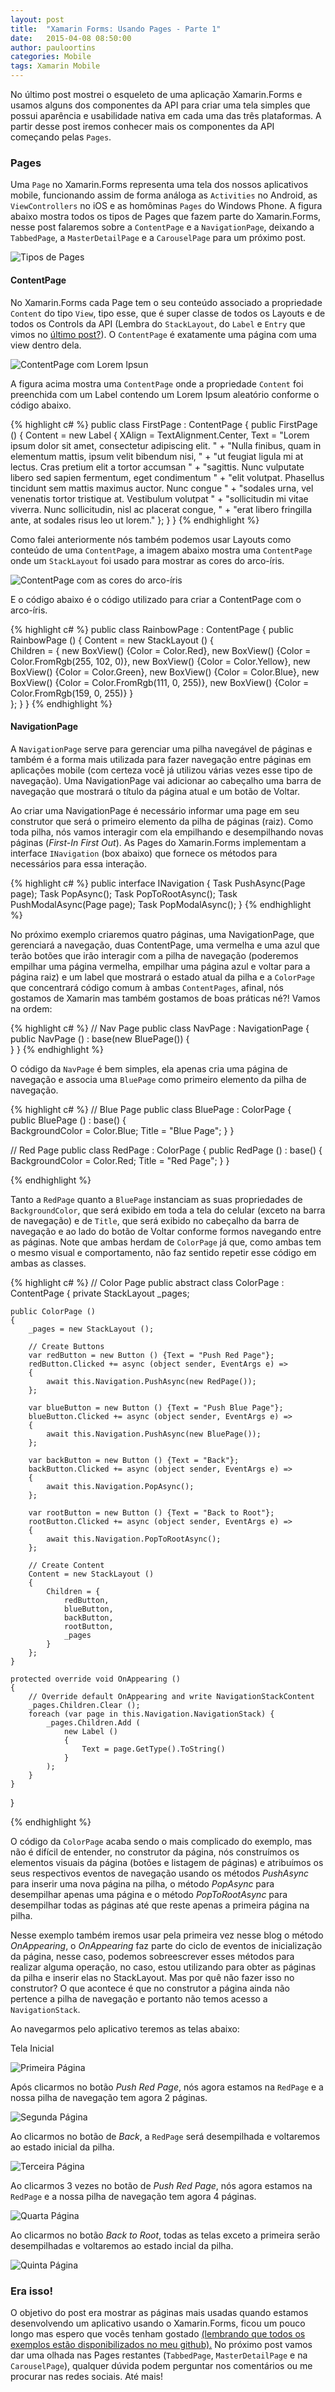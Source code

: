```yaml
---
layout: post
title:  "Xamarin Forms: Usando Pages - Parte 1"
date:   2015-04-08 08:50:00
author: pauloortins
categories: Mobile
tags: Xamarin Mobile
---
```


No último post mostrei o esqueleto de uma aplicação Xamarin.Forms e usamos alguns dos componentes da API para criar uma tela simples que possui aparência e usabilidade nativa em cada uma das três plataformas. A partir desse post iremos conhecer mais os componentes da API começando pelas `Pages`.

### Pages

Uma `Page` no Xamarin.Forms representa uma tela dos nossos aplicativos mobile, funcionando assim de forma análoga as `Activities` no Android, as `ViewControllers` no iOS e as homôminas `Pages` do Windows Phone. A figura abaixo mostra todos os tipos de Pages que fazem parte do Xamarin.Forms, nesse post falaremos sobre a `ContentPage` e a `NavigationPage`, deixando a `TabbedPage`, a `MasterDetailPage` e a `CarouselPage` para um próximo post.

![Tipos de Pages][1]

#### ContentPage

No Xamarin.Forms cada Page tem o seu conteúdo associado a propriedade `Content` do tipo `View`, tipo esse, que é super classe de todos os Layouts e de todos os Controls da API (Lembra do `StackLayout`, do `Label` e `Entry` que vimos no [último post?][10]). O `ContentPage` é exatamente uma página com uma view dentro dela.

![ContentPage com Lorem Ipsun][2]

A figura acima mostra uma `ContentPage` onde a propriedade `Content` foi preenchida com um Label contendo um Lorem Ipsum aleatório conforme o código abaixo.

{% highlight c# %}
public class FirstPage : ContentPage
{
	public FirstPage ()
	{
		Content = new Label {
			XAlign = TextAlignment.Center,
			Text = "Lorem ipsum dolor sit amet, consectetur adipiscing elit. " +
			"Nulla finibus, quam in elementum mattis, ipsum velit bibendum nisi, " +
			"ut feugiat ligula mi at lectus. Cras pretium elit a tortor accumsan " +
			"sagittis. Nunc vulputate libero sed sapien fermentum, eget condimentum " +
			"elit volutpat. Phasellus tincidunt sem mattis maximus auctor. Nunc congue " +
			"sodales urna, vel venenatis tortor tristique at. Vestibulum volutpat " +
			"sollicitudin mi vitae viverra. Nunc sollicitudin, nisl ac placerat congue, " +
			"erat libero fringilla ante, at sodales risus leo ut lorem."
		};
	}
}
{% endhighlight %}

Como falei anteriormente nós também podemos usar Layouts como conteúdo de uma `ContentPage`, a imagem abaixo mostra uma `ContentPage` onde um `StackLayout` foi usado para mostrar as cores do arco-íris.

![ContentPage com as cores do arco-íris][3]

E o código abaixo é o código utilizado para criar a ContentPage com o arco-íris.

{% highlight c# %}
public class RainbowPage : ContentPage
{
	public RainbowPage ()
	{
		Content = new StackLayout () {				
			Children = {
				new BoxView() {Color = Color.Red},
				new BoxView() {Color = Color.FromRgb(255, 102, 0)},
				new BoxView() {Color = Color.Yellow},
				new BoxView() {Color = Color.Green},
				new BoxView() {Color = Color.Blue},
				new BoxView() {Color = Color.FromRgb(111, 0, 255)},
				new BoxView() {Color = Color.FromRgb(159, 0, 255)}
			}	
		};
	}
}
{% endhighlight %}

#### NavigationPage

A `NavigationPage` serve para gerenciar uma pilha navegável de páginas e também é a forma mais utilizada para fazer navegação entre páginas em aplicações mobile (com certeza você já utilizou várias vezes esse tipo de navegação). Uma NavigationPage vai adicionar ao cabeçalho uma barra de navegação que mostrará o título da página atual e um botão de Voltar. 

Ao criar uma NavigationPage é necessário informar uma page em seu construtor que será o primeiro elemento da pilha de páginas (raiz). Como toda pilha, nós vamos interagir com ela empilhando e desempilhando novas páginas (*First-In First Out*). As Pages do Xamarin.Forms implementam a interface `INavigation` (box abaixo) que fornece os métodos para necessários para essa interação.

{% highlight c# %}
public interface INavigation
{
    Task PushAsync(Page page);
    Task<Page> PopAsync();
    Task PopToRootAsync();
    Task PushModalAsync(Page page);
    Task<Page> PopModalAsync();
}
{% endhighlight %}

No próximo exemplo criaremos quatro páginas, uma NavigationPage, que gerenciará a navegação, duas ContentPage, uma vermelha e uma azul que terão botões que irão interagir com a pilha de navegação (poderemos empilhar uma página vermelha, empilhar uma página azul e voltar para a página raiz) e um label que mostrará o estado atual da pilha e a `ColorPage` que concentrará código comum à ambas `ContentPages`, afinal, nós gostamos de Xamarin mas também gostamos de boas práticas né?! Vamos na ordem:

{% highlight c# %}
// Nav Page
public class NavPage : NavigationPage
{
	public NavPage () : base(new BluePage())
	{			
	}
}
{% endhighlight %}

O código da `NavPage` é bem simples, ela apenas cria uma página de navegação e associa uma `BluePage` como primeiro elemento da pilha de navegação.

{% highlight c# %}
// Blue Page
public class BluePage : ColorPage
{		
	public BluePage () : base()
	{			
		BackgroundColor = Color.Blue;
		Title = "Blue Page";
	}
}

// Red Page
public class RedPage : ColorPage
{
	public RedPage () : base()
	{			
		BackgroundColor = Color.Red;
		Title = "Red Page";
	}
}

{% endhighlight %}

Tanto a `RedPage` quanto a `BluePage` instanciam as suas propriedades de `BackgroundColor`, que será exibido em toda a tela do celular (exceto na barra de navegação) e de `Title`, que será exibido no cabeçalho da barra de navegação e ao lado do botão de Voltar conforme formos navegando entre as páginas. Note que ambas herdam de `ColorPage` já que, como ambas tem o mesmo visual e comportamento, não faz sentido repetir esse código em ambas as classes.


{% highlight c# %}
// Color Page
public abstract class ColorPage : ContentPage
{
	private StackLayout _pages;

	public ColorPage ()
	{
		_pages = new StackLayout ();

		// Create Buttons
		var redButton = new Button () {Text = "Push Red Page"};
		redButton.Clicked += async (object sender, EventArgs e) => 
		{
			await this.Navigation.PushAsync(new RedPage());
		};

		var blueButton = new Button () {Text = "Push Blue Page"};
		blueButton.Clicked += async (object sender, EventArgs e) => 
		{
			await this.Navigation.PushAsync(new BluePage());
		};

		var backButton = new Button () {Text = "Back"};
		backButton.Clicked += async (object sender, EventArgs e) => 
		{
			await this.Navigation.PopAsync();
		};

		var rootButton = new Button () {Text = "Back to Root"};
		rootButton.Clicked += async (object sender, EventArgs e) => 
		{
			await this.Navigation.PopToRootAsync();
		};

		// Create Content
		Content = new StackLayout () 
		{
			Children = {
				redButton,
				blueButton,
				backButton,
				rootButton,
				_pages
			}	
		};
	}
		
	protected override void OnAppearing ()
	{
		// Override default OnAppearing and write NavigationStackContent
		_pages.Children.Clear ();
		foreach (var page in this.Navigation.NavigationStack) {
			_pages.Children.Add (
				new Label () 
				{
					Text = page.GetType().ToString()
				}
			);
		}
	}
}

{% endhighlight %}

O código da `ColorPage` acaba sendo o mais complicado do exemplo, mas não é difícil de entender, no construtor da página, nós construímos os elementos visuais da página (botões e listagem de páginas) e atribuímos os seus respectivos eventos de navegação usando os métodos *PushAsync* para inserir uma nova página na pilha, o método *PopAsync* para desempilhar apenas uma página e o método *PopToRootAsync* para desempilhar todas as páginas até que reste apenas a primeira página na pilha.

Nesse exemplo também iremos usar pela primeira vez nesse blog o método *OnAppearing*, o *OnAppearing* faz parte do ciclo de eventos de inicialização da página, nesse caso, podemos sobreescrever esses métodos para realizar alguma operação, no caso, estou utilizando para obter as páginas da pilha e inserir elas no StackLayout. Mas por quê não fazer isso no construtor? O que acontece é que no construtor a página ainda não pertence a pilha de navegação e portanto não temos acesso a `NavigationStack`.

Ao navegarmos pelo aplicativo teremos as telas abaixo:

Tela Inicial

![Primeira Página][4]

Após clicarmos no botão *Push Red Page*, nós agora estamos na `RedPage` e a nossa pilha de navegação tem agora 2 páginas.

![Segunda Página][5]

Ao clicarmos no botão de *Back*, a `RedPage` será desempilhada e voltaremos ao estado inicial da pilha.

![Terceira Página][6]

Ao clicarmos 3 vezes no botão de *Push Red Page*, nós agora estamos na `RedPage` e a nossa pilha de navegação tem agora 4 páginas.

![Quarta Página][7]

Ao clicarmos no botão *Back to Root*, todas as telas exceto a primeira serão desempilhadas e voltaremos ao estado incial da pilha.

![Quinta Página][8]

### Era isso!

O objetivo do post era mostrar as páginas mais usadas quando estamos desenvolvendo um aplicativo usando o Xamarin.Forms, ficou um pouco longo mas espero que vocês tenham gostado [(lembrando que todos os exemplos estão disponibilizados no meu github).][9] No próximo post vamos dar uma olhada nas Pages restantes (`TabbedPage`, `MasterDetailPage` e na `CarouselPage`), qualquer dúvida podem perguntar nos comentários ou me procurar nas redes sociais. Até mais!

[1]: /content/img/blog/posts/2015-04-08/pages.png
[2]: /content/img/blog/posts/2015-04-08/loren-ipsum.png
[3]: /content/img/blog/posts/2015-04-08/rainbow.png
[4]: /content/img/blog/posts/2015-04-08/first-page.png
[5]: /content/img/blog/posts/2015-04-08/second-page.png
[6]: /content/img/blog/posts/2015-04-08/third-page.png
[7]: /content/img/blog/posts/2015-04-08/forth-page.png
[8]: /content/img/blog/posts/2015-04-08/fifth-page.png
[9]: https://github.com/pauloortins/MyXamarinSamples
[10]: /mobile/2015/03/18/anatomia-de-um-aplicativo-xamarins-forms/ 
